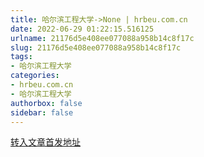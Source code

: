 ```yaml
---
title: 哈尔滨工程大学->None | hrbeu.com.cn
date: 2022-06-29 01:22:15.516125
urlname: 21176d5e408ee077088a958b14c8f17c
slug: 21176d5e408ee077088a958b14c8f17c
tags: 
- 哈尔滨工程大学
categories:
- hrbeu.com.cn
- 哈尔滨工程大学
authorbox: false
sidebar: false
---
```





[转入文章首发地址](https://m.bjnews.com.cn/detail/165612929114843.html?shareuser=163835268312772)